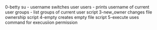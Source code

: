 0-betty su - username switches user
users -  prints username of current user
groups - list groups of current user
 script 3-new_owner changes file ownership
script 4-empty creates empty file
script 5-execute uses command for execusiion permission
